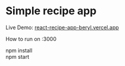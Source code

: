 <h1> Simple recipe app </h1>

Live Demo: <a href='react-recipe-app-beryl.vercel.app'>react-recipe-app-beryl.vercel.app</a>

How to run on :3000

npm install
<br>
npm start
